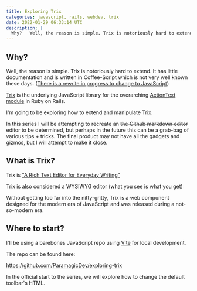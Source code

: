 ```yaml
---
title: Exploring Trix
categories: javascript, rails, webdev, trix
date: 2022-01-29 06:33:14 UTC
description: |
  Why?   Well, the reason is simple. Trix is notoriously hard to extend. It has little...
---
```


## Why?

Well, the reason is simple. Trix is notoriously hard to extend. It has little documentation and is written in Coffee-Script which is not very well known these days. ([There is a rewrite in progress to change to JavaScript](https://github.com/basecamp/trix/tree/v2/src/trix))

[Trix](https://github.com/basecamp/trix) is the underlying JavaScript library for the overarching [ActionText module](https://guides.rubyonrails.org/action_text_overview.html) in Ruby on Rails.

I'm going to be exploring how to extend and manipulate Trix.

In this series I will be attempting to recreate an ~~the Github markdown editor~~ editor to be determined, but perhaps in the future this can be a grab-bag of various tips + tricks. The final product may not have all the gadgets and gizmos, but I will attempt to make it close.

## What is Trix?

Trix is ["A Rich Text Editor for Everyday Writing"](https://github.com/basecamp/trix#a-rich-text-editor-for-everyday-writing)

Trix is also considered a WYSIWYG editor (what you see is what you get)

Without getting too far into the nitty-gritty, Trix is a web component designed for the modern era of JavaScript and was released during a not-so-modern era.

## Where to start?

I'll be using a barebones JavaScript repo using [Vite](https://vitejs.dev/) for local development.

The repo can be found here:

https://github.com/ParamagicDev/exploring-trix

In the official start to the series, we will explore how to change the default toolbar's HTML.